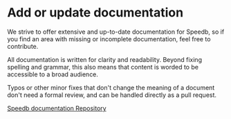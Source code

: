 # Add or update documentation

We strive to offer extensive and up-to-date documentation for Speedb, so if you find an area with missing or incomplete documentation, feel free to contribute.

All documentation is written for clarity and readability. Beyond fixing spelling and grammar, this also means that content is worded to be accessible to a broad audience.

Typos or other minor fixes that don't change the meaning of a document don't need a formal review, and can be handled directly as a pull request.

&#x20;[Speedb documentation Repository ](https://github.com/speedb-io/book)
